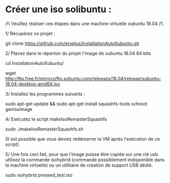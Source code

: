 # Créer une iso solibuntu :

/!\ Veuillez réaliser ces étapes dans une machine virtuelle xubuntu 18.04 /!\

1/ Récupérez ce projet :

git clone https://github.com/ersplus/InstallationAutoXubuntu.git

2/ Placez dans le répertoir du projet l'image de xubuntu 18.04 64 bits

cd InstallationAutoXubuntu/

wget http://ftp.free.fr/mirrors/ftp.xubuntu.com/releases/18.04/release/xubuntu-18.04-desktop-amd64.iso

3/ Installez les programmes suivants :

sudo apt-get update && sudo apt-get install squashfs-tools schroot genisoimage

4/ Exécutez le script makeIsoRemasterSquashfs

sudo ./makeIsoRemasterSquashfs.sh

(Il est possible que vous deviez redémarrer la VM après l'exécution de ce script)

5/ Une fois ceci fait, pour que l'image puisse être copiée sur une clé usb utilisez la commande isohybrid (commande possiblement indisponible dans la machine virtuelle) ou un utilitaire de creation de support USB dédié.

sudo isohybrid preseed_test.iso
